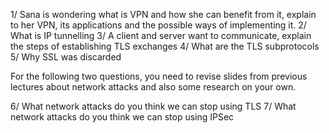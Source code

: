 1/ Sana is wondering what is VPN and how she can benefit from it, explain to her VPN, its applications and the possible ways of implementing it.
2/ What is IP tunnelling
3/ A client and server want to communicate, explain the steps of establishing TLS exchanges
4/ What are the TLS subprotocols
5/ Why SSL was discarded

For the following two questions, you need to revise slides from previous lectures about network attacks and also some research on your own.

6/ What network attacks do you think we can stop using TLS
7/ What network attacks do you think we can stop using IPSec


